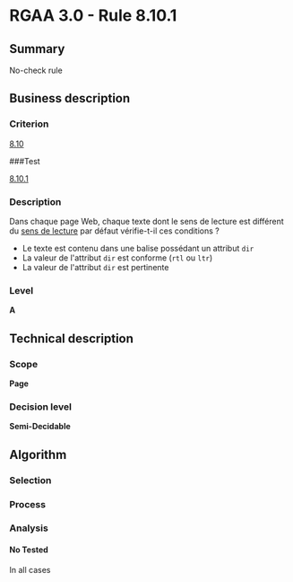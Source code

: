 # RGAA 3.0 -  Rule 8.10.1

## Summary

No-check rule

## Business description

### Criterion

[8.10](http://disic.github.io/rgaa_referentiel_en/RGAA3.0_Criteria_English_version_v1.html#crit-8-10)

###Test

[8.10.1](http://disic.github.io/rgaa_referentiel_en/RGAA3.0_Criteria_English_version_v1.html#test-8-10-1)

### Description

Dans chaque page Web, chaque texte dont le sens de lecture est diff&eacute;rent du <a href="http://references.modernisation.gouv.fr/referentiel-technique-0#mSensLecture">sens de lecture</a> par d&eacute;faut v&eacute;rifie-t-il ces conditions ? 
 
 *  Le texte est contenu dans une balise poss&eacute;dant un attribut `dir` 
 *  La valeur de l'attribut `dir` est conforme (`rtl` ou `ltr`) 
 *  La valeur de l'attribut `dir` est pertinente 


### Level

**A**

## Technical description

### Scope

**Page**

### Decision level

**Semi-Decidable**

## Algorithm

### Selection

### Process

### Analysis

#### No Tested 

In all cases
